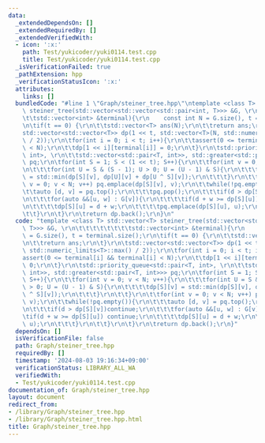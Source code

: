 ```yaml
---
data:
  _extendedDependsOn: []
  _extendedRequiredBy: []
  _extendedVerifiedWith:
  - icon: ':x:'
    path: Test/yukicoder/yuki0114.test.cpp
    title: Test/yukicoder/yuki0114.test.cpp
  _isVerificationFailed: true
  _pathExtension: hpp
  _verificationStatusIcon: ':x:'
  attributes:
    links: []
  bundledCode: "#line 1 \"Graph/steiner_tree.hpp\"\ntemplate <class T> std::vector<T>\
    \ steiner_tree(std::vector<std::vector<std::pair<int, T>>> &G, \r\n\t\t\t\t\t\t\
    \t\tstd::vector<int> &terminal){\r\n    const int N = G.size(), t = terminal.size();\r\
    \n\tif(t == 0) {\r\n\t\tstd::vector<T> ans(N);\r\n\t\treturn ans;\r\n\t}\r\n\t\
    std::vector<std::vector<T>> dp(1 << t, std::vector<T>(N, std::numeric_limits<T>::max()\
    \ / 2));\r\n\tfor(int i = 0; i < t; i++){\r\n\t\tassert(0 <= terminal[i] && terminal[i]\
    \ < N);\r\n\t\tdp[1 << i][terminal[i]] = 0;\r\n\t}\r\n\tstd::priority_queue<std::pair<T,\
    \ int>, \r\n\t\tstd::vector<std::pair<T, int>>, std::greater<std::pair<T, int>>>\
    \ pq;\r\n\tfor(int S = 1; S < (1 << t); S++){\r\n\t\tfor(int v = 0; v < N; v++){\r\
    \n\t\t\tfor(int U = S & (S - 1); U > 0; U = (U - 1) & S){\r\n\t\t\t\tdp[S][v]\
    \ = std::min(dp[S][v], dp[U][v] + dp[U ^ S][v]);\r\n\t\t\t}\r\n\t\t}\r\n\t\tfor(int\
    \ v = 0; v < N; v++) pq.emplace(dp[S][v], v);\r\n\t\twhile(!pq.empty()){\r\n\t\
    \t\tauto [d, v] = pq.top();\r\n\t\t\tpq.pop();\r\n\t\t\tif(d > dp[S][v])continue;\r\
    \n\t\t\tfor(auto &&[u, w] : G[v]){\r\n\t\t\t\tif(d + w >= dp[S][u]) continue;\r\
    \n\t\t\t\tdp[S][u] = d + w;\r\n\t\t\t\tpq.emplace(dp[S][u], u);\r\n\t\t\t}\r\n\
    \t\t}\r\n\t}\r\n\treturn dp.back();\r\n}\n"
  code: "template <class T> std::vector<T> steiner_tree(std::vector<std::vector<std::pair<int,\
    \ T>>> &G, \r\n\t\t\t\t\t\t\t\tstd::vector<int> &terminal){\r\n    const int N\
    \ = G.size(), t = terminal.size();\r\n\tif(t == 0) {\r\n\t\tstd::vector<T> ans(N);\r\
    \n\t\treturn ans;\r\n\t}\r\n\tstd::vector<std::vector<T>> dp(1 << t, std::vector<T>(N,\
    \ std::numeric_limits<T>::max() / 2));\r\n\tfor(int i = 0; i < t; i++){\r\n\t\t\
    assert(0 <= terminal[i] && terminal[i] < N);\r\n\t\tdp[1 << i][terminal[i]] =\
    \ 0;\r\n\t}\r\n\tstd::priority_queue<std::pair<T, int>, \r\n\t\tstd::vector<std::pair<T,\
    \ int>>, std::greater<std::pair<T, int>>> pq;\r\n\tfor(int S = 1; S < (1 << t);\
    \ S++){\r\n\t\tfor(int v = 0; v < N; v++){\r\n\t\t\tfor(int U = S & (S - 1); U\
    \ > 0; U = (U - 1) & S){\r\n\t\t\t\tdp[S][v] = std::min(dp[S][v], dp[U][v] + dp[U\
    \ ^ S][v]);\r\n\t\t\t}\r\n\t\t}\r\n\t\tfor(int v = 0; v < N; v++) pq.emplace(dp[S][v],\
    \ v);\r\n\t\twhile(!pq.empty()){\r\n\t\t\tauto [d, v] = pq.top();\r\n\t\t\tpq.pop();\r\
    \n\t\t\tif(d > dp[S][v])continue;\r\n\t\t\tfor(auto &&[u, w] : G[v]){\r\n\t\t\t\
    \tif(d + w >= dp[S][u]) continue;\r\n\t\t\t\tdp[S][u] = d + w;\r\n\t\t\t\tpq.emplace(dp[S][u],\
    \ u);\r\n\t\t\t}\r\n\t\t}\r\n\t}\r\n\treturn dp.back();\r\n}"
  dependsOn: []
  isVerificationFile: false
  path: Graph/steiner_tree.hpp
  requiredBy: []
  timestamp: '2024-08-03 19:16:34+09:00'
  verificationStatus: LIBRARY_ALL_WA
  verifiedWith:
  - Test/yukicoder/yuki0114.test.cpp
documentation_of: Graph/steiner_tree.hpp
layout: document
redirect_from:
- /library/Graph/steiner_tree.hpp
- /library/Graph/steiner_tree.hpp.html
title: Graph/steiner_tree.hpp
---
```


